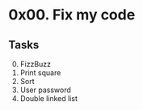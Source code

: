 # 0x00. Fix my code

## Tasks

0. FizzBuzz
1. Print square
2. Sort
3. User password
4. Double linked list
